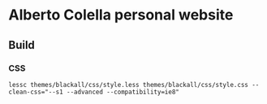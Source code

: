 # Alberto Colella personal website #


## Build ##

### CSS ###

    lessc themes/blackall/css/style.less themes/blackall/css/style.css --clean-css="--s1 --advanced --compatibility=ie8"